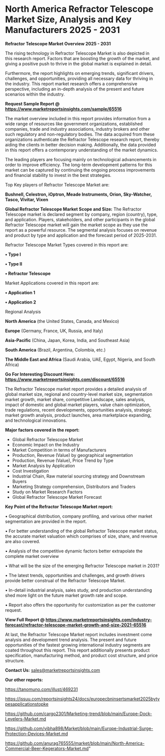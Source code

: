 # North America Refractor Telescope Market Size, Analysis and Key Manufacturers 2025 - 2031

<Strong> Refractor Telescope Market Overview 2025 - 2031</strong>

The rising technology in Refractor Telescope Market is also depicted in this research report. Factors that are boosting the growth of the market, and giving a positive push to thrive in the global market is explained in detail.

Furthermore, the report highlights on emerging trends, significant drivers, challenges, and opportunities, providing all necessary data for thriving in the industry. This report market research offers a comprehensive perspective, including an in-depth analysis of the present and future scenarios within the industry.

<strong>Request Sample Report @ <a href=https://www.marketreportsinsights.com/sample/65516>https://www.marketreportsinsights.com/sample/65516</a></strong>

The market overview included in this report provides information from a wide range of resources like government organizations, established companies, trade and industry associations, industry brokers and other such regulatory and non-regulatory bodies. The data acquired from these organizations authenticate the Refractor Telescope research report, thereby aiding the clients in better decision making. Additionally, the data provided in this report offers a contemporary understanding of the market dynamics.

The leading players are focusing mainly on technological advancements in order to improve efficiency. The long-term development patterns for this market can be captured by continuing the ongoing process improvements and financial stability to invest in the best strategies.

Top Key players of Refractor Telescope Market are:

<strong>Bushnell, Celestron, iOptron, Meade Instruments, Orion, Sky-Watcher, Tasco, Vivitar, Vixen</strong>

<strong><b>Global Refractor Telescope Market Scope and Size:</b></strong>
The Refractor Telescope market is declared segment by company, region (country), type, and application. Players, stakeholders, and other participants in the global Refractor Telescope market will gain the market scope as they use the report as a powerful resource. The segmental analysis focuses on revenue and product by type and application and the forecast period of 2025-2031.

Refractor Telescope Market Types covered in this report are:

<strong>• Type I

• Type II

• Refractor Telescope</strong>

Market Applications covered in this report are:

<strong>• Application 1

• Application 2</strong> 

Regional Analysis

<strong>North America</strong> (the United States, Canada, and Mexico)

<strong>Europe</strong> (Germany, France, UK, Russia, and Italy)

<strong>Asia-Pacific</strong> (China, Japan, Korea, India, and Southeast Asia)

<strong>South America</strong> (Brazil, Argentina, Colombia, etc.)

<strong>The Middle East and Africa</strong> (Saudi Arabia, UAE, Egypt, Nigeria, and South Africa)

<strong>Go For Interesting Discount Here: <a href=https://www.marketreportsinsights.com/discount/65516>https://www.marketreportsinsights.com/discount/65516</a></strong>

The Refractor Telescope market report provides a detailed analysis of global market size, regional and country-level market size, segmentation market growth, market share, competitive Landscape, sales analysis, impact of domestic and global market players, value chain optimization, trade regulations, recent developments, opportunities analysis, strategic market growth analysis, product launches, area marketplace expanding, and technological innovations.

<strong><b>Major factors covered in the report:</b></strong>
<ul>
  <li>Global Refractor Telescope Market </li>
  <li>Economic Impact on the Industry</li>
  <li>Market Competition in terms of Manufacturers</li>
  <li>Production, Revenue (Value) by geographical segmentation</li>
  <li>Production, Revenue (Value), Price Trend by Type</li>
  <li>Market Analysis by Application</li>
  <li>Cost Investigation</li>
  <li>Industrial Chain, Raw material sourcing strategy and Downstream Buyers</li>
  <li>Marketing Strategy comprehension, Distributors and Traders</li>
  <li>Study on Market Research Factors</li>
  <li>Global Refractor Telescope Market Forecast</li>
</ul>

<strong><b>Key Point of the Refractor Telescope Market report:</b></strong>

• Geographical distribution, company profiling, and various other market segmentation are provided in the report.

• For better understanding of the global Refractor Telescope market status, the accurate market valuation which comprises of size, share, and revenue are also covered.

• Analysis of the competitive dynamic factors better extrapolate the complete market overview

• What will be the size of the emerging Refractor Telescope market in 2031?

• The latest trends, opportunities and challenges, and growth drivers provide better construal of the Refractor Telescope Market.

• In-detail industrial analysis, sales study, and production understanding shed more light on the future market growth rate and scope.

• Report also offers the opportunity for customization as per the customer request.

<strong><b>View Full Report @ <a href=https://www.marketreportsinsights.com/industry-forecast/refractor-telescope-market-growth-and-size-2021-65516>https://www.marketreportsinsights.com/industry-forecast/refractor-telescope-market-growth-and-size-2021-65516</a></b></strong>


At last, the Refractor Telescope Market report includes investment come analysis and development trend analysis. The present and future opportunities of the fastest growing international industry segments are coated throughout this report. This report additionally presents product specification, manufacturing method, and product cost structure, and price structure.

<strong>Contact Us:</strong>
sales@marketreportsinsights.com

<strong>Our other reports:</strong>

<a href=https://tanomuno.com/illust/469231>https://tanomuno.com/illust/469231</a>

<a href=https://issuu.com/reportsinsights24/docs/europecbninsertsmarket2025bytypesapplicationstopke>https://issuu.com/reportsinsights24/docs/europecbninsertsmarket2025bytypesapplicationstopke</a>

<a href=https://github.com/cargo2301/Marketing-trend/blob/main/Europe-Dock-Levelers-Market.md>https://github.com/cargo2301/Marketing-trend/blob/main/Europe-Dock-Levelers-Market.md</a>

<a href=https://github.com/vibha898/Market/blob/main/Europe-Industrial-Surge-Protection-Devices-Market.md>https://github.com/vibha898/Market/blob/main/Europe-Industrial-Surge-Protection-Devices-Market.md</a>

<a href=https://github.com/anurag765555/market/blob/main/North-America-Commercial-Beer-Kegerators-Market.md>https://github.com/anurag765555/market/blob/main/North-America-Commercial-Beer-Kegerators-Market.md</a>"
